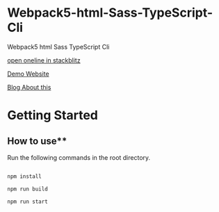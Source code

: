 # Webpack5-html-Sass-TypeScript-Cli

Webpack5 html Sass TypeScript Cli

[open oneline in stackblitz](https://stackblitz.com/edit/webpack-webpack-js-org-4wgkdu)

[Demo Website](https://q10viking.github.io/Mini-FrontEnd-project/23%20ts%20sass%20demo/dist/)

[Blog About this](https://q10viking.github.io/minifrontendproject/00%20ts+sass%20demo.html)

# Getting Started

## How to use\*\*

Run the following commands in the root directory.

```bash

npm install

npm run build

npm run start

```
